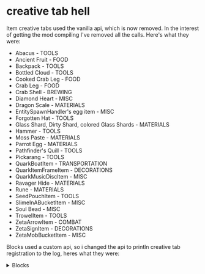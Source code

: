 # creative tab hell

Item creative tabs used the vanilla api, which is now removed. In the interest of getting the mod compiling I've removed all the calls. Here's what they were:

* Abacus - TOOLS
* Ancient Fruit - FOOD
* Backpack - TOOLS
* Bottled Cloud - TOOLS
* Cooked Crab Leg - FOOD
* Crab Leg - FOOD
* Crab Shell - BREWING
* Diamond Heart - MISC
* Dragon Scale - MATERIALS
* EntitySpawnHandler's egg item - MISC
* Forgotten Hat - TOOLS
* Glass Shard, Dirty Shard, colored Glass Shards - MATERIALS
* Hammer - TOOLS
* Moss Paste - MATERIALS
* Parrot Egg - MATERIALS
* Pathfinder's Quill - TOOLS
* Pickarang - TOOLS
* QuarkBoatItem - TRANSPORTATION
* QuarkItemFrameItem - DECORATIONS
* QuarkMusicDiscItem - MISC
* Ravager Hide - MATERIALS
* Rune - MATERIALS
* SeedPouchItem - TOOLS
* SlimeInABucketItem - MISC
* Soul Bead - MISC
* TrowelItem - TOOLS
* ZetaArrowItem - COMBAT
* ZetaSignItem - DECORATIONS
* ZetaMobBucketItem - MISC

Blocks used a custom api, so i changed the api to println creative tab registration to the log, heres what they were:

<details><summary>Blocks</summary>

| block id                                         | details         |
|--------------------------------------------------|-----------------|
| `quark:ancient_log`                              | BUILDING_BLOCKS |
| `quark:ancient_wood`                             | BUILDING_BLOCKS |
| `quark:stripped_ancient_log`                     | BUILDING_BLOCKS |
| `quark:stripped_ancient_wood`                    | BUILDING_BLOCKS |
| `quark:ancient_planks`                           | BUILDING_BLOCKS |
| `quark:ancient_planks_slab`                      | BUILDING_BLOCKS |
| `quark:ancient_planks_stairs`                    | BUILDING_BLOCKS |
| `quark:ancient_fence`                            | DECORATIONS     |
| `quark:ancient_fence_gate`                       | REDSTONE        |
| `quark:ancient_door`                             | REDSTONE        |
| `quark:ancient_trapdoor`                         | REDSTONE        |
| `quark:ancient_button`                           | REDSTONE        |
| `quark:ancient_pressure_plate`                   | REDSTONE        |
| `quark:ancient_bookshelf`                        | BUILDING_BLOCKS |
| `quark:ancient_ladder`                           | DECORATIONS     |
| `quark:ancient_post`                             | DECORATIONS     |
| `quark:stripped_ancient_post`                    | DECORATIONS     |
| `quark:vertical_ancient_planks`                  | BUILDING_BLOCKS |
| `quark:hollow_ancient_log`                       | DECORATIONS     |
| `quark:ancient_leaves`                           | DECORATIONS     |
| `quark:ancient_sapling`                          | DECORATIONS     |
| `quark:azalea_log`                               | BUILDING_BLOCKS |
| `quark:azalea_wood`                              | BUILDING_BLOCKS |
| `quark:stripped_azalea_log`                      | BUILDING_BLOCKS |
| `quark:stripped_azalea_wood`                     | BUILDING_BLOCKS |
| `quark:azalea_planks`                            | BUILDING_BLOCKS |
| `quark:azalea_planks_slab`                       | BUILDING_BLOCKS |
| `quark:azalea_planks_stairs`                     | BUILDING_BLOCKS |
| `quark:azalea_fence`                             | DECORATIONS     |
| `quark:azalea_fence_gate`                        | REDSTONE        |
| `quark:azalea_door`                              | REDSTONE        |
| `quark:azalea_trapdoor`                          | REDSTONE        |
| `quark:azalea_button`                            | REDSTONE        |
| `quark:azalea_pressure_plate`                    | REDSTONE        |
| `quark:azalea_bookshelf`                         | BUILDING_BLOCKS |
| `quark:azalea_ladder`                            | DECORATIONS     |
| `quark:azalea_post`                              | DECORATIONS     |
| `quark:stripped_azalea_post`                     | DECORATIONS     |
| `quark:vertical_azalea_planks`                   | BUILDING_BLOCKS |
| `quark:hollow_azalea_log`                        | DECORATIONS     |
| `quark:bonded_ravager_hide`                      | BUILDING_BLOCKS |
| `quark:blossom_log`                              | BUILDING_BLOCKS |
| `quark:blossom_wood`                             | BUILDING_BLOCKS |
| `quark:stripped_blossom_log`                     | BUILDING_BLOCKS |
| `quark:stripped_blossom_wood`                    | BUILDING_BLOCKS |
| `quark:blossom_planks`                           | BUILDING_BLOCKS |
| `quark:blossom_planks_slab`                      | BUILDING_BLOCKS |
| `quark:blossom_planks_stairs`                    | BUILDING_BLOCKS |
| `quark:blossom_fence`                            | DECORATIONS     |
| `quark:blossom_fence_gate`                       | REDSTONE        |
| `quark:blossom_door`                             | REDSTONE        |
| `quark:blossom_trapdoor`                         | REDSTONE        |
| `quark:blossom_button`                           | REDSTONE        |
| `quark:blossom_pressure_plate`                   | REDSTONE        |
| `quark:blossom_bookshelf`                        | BUILDING_BLOCKS |
| `quark:blossom_ladder`                           | DECORATIONS     |
| `quark:blossom_post`                             | DECORATIONS     |
| `quark:stripped_blossom_post`                    | DECORATIONS     |
| `quark:vertical_blossom_planks`                  | BUILDING_BLOCKS |
| `quark:hollow_blossom_log`                       | DECORATIONS     |
| `quark:blue_blossom_leaves`                      | DECORATIONS     |
| `quark:blue_blossom_sapling`                     | DECORATIONS     |
| `quark:lavender_blossom_leaves`                  | DECORATIONS     |
| `quark:lavender_blossom_sapling`                 | DECORATIONS     |
| `quark:orange_blossom_leaves`                    | DECORATIONS     |
| `quark:orange_blossom_sapling`                   | DECORATIONS     |
| `quark:yellow_blossom_leaves`                    | DECORATIONS     |
| `quark:yellow_blossom_sapling`                   | DECORATIONS     |
| `quark:red_blossom_leaves`                       | DECORATIONS     |
| `quark:red_blossom_sapling`                      | DECORATIONS     |
| `quark:cloud`                                    | null            |
| `quark:stone_lamp`                               | BUILDING_BLOCKS |
| `quark:stone_brick_lamp`                         | BUILDING_BLOCKS |
| `quark:chorus_weeds`                             | DECORATIONS     |
| `quark:chorus_twist`                             | DECORATIONS     |
| `quark:chute`                                    | REDSTONE        |
| `quark:charcoal_block`                           | BUILDING_BLOCKS |
| `quark:sugar_cane_block`                         | BUILDING_BLOCKS |
| `quark:cactus_block`                             | BUILDING_BLOCKS |
| `quark:chorus_fruit_block`                       | BUILDING_BLOCKS |
| `quark:stick_block`                              | BUILDING_BLOCKS |
| `quark:golden_apple_crate`                       | DECORATIONS     |
| `quark:apple_crate`                              | DECORATIONS     |
| `quark:potato_crate`                             | DECORATIONS     |
| `quark:carrot_crate`                             | DECORATIONS     |
| `quark:golden_carrot_crate`                      | DECORATIONS     |
| `quark:beetroot_crate`                           | DECORATIONS     |
| `quark:cocoa_beans_sack`                         | DECORATIONS     |
| `quark:nether_wart_sack`                         | DECORATIONS     |
| `quark:gunpowder_sack`                           | DECORATIONS     |
| `quark:berry_sack`                               | DECORATIONS     |
| `quark:glowberry_sack`                           | DECORATIONS     |
| `quark:blaze_lantern`                            | BUILDING_BLOCKS |
| `quark:bonded_leather`                           | BUILDING_BLOCKS |
| `quark:bonded_rabbit_hide`                       | BUILDING_BLOCKS |
| `quark:red_corundum`                             | DECORATIONS     |
| `quark:waxed_red_corundum`                       | DECORATIONS     |
| `quark:red_corundum_pane`                        | DECORATIONS     |
| `quark:red_corundum_cluster`                     | DECORATIONS     |
| `quark:orange_corundum`                          | DECORATIONS     |
| `quark:waxed_orange_corundum`                    | DECORATIONS     |
| `quark:orange_corundum_pane`                     | DECORATIONS     |
| `quark:orange_corundum_cluster`                  | DECORATIONS     |
| `quark:yellow_corundum`                          | DECORATIONS     |
| `quark:waxed_yellow_corundum`                    | DECORATIONS     |
| `quark:yellow_corundum_pane`                     | DECORATIONS     |
| `quark:yellow_corundum_cluster`                  | DECORATIONS     |
| `quark:green_corundum`                           | DECORATIONS     |
| `quark:waxed_green_corundum`                     | DECORATIONS     |
| `quark:green_corundum_pane`                      | DECORATIONS     |
| `quark:green_corundum_cluster`                   | DECORATIONS     |
| `quark:blue_corundum`                            | DECORATIONS     |
| `quark:waxed_blue_corundum`                      | DECORATIONS     |
| `quark:blue_corundum_pane`                       | DECORATIONS     |
| `quark:blue_corundum_cluster`                    | DECORATIONS     |
| `quark:indigo_corundum`                          | DECORATIONS     |
| `quark:waxed_indigo_corundum`                    | DECORATIONS     |
| `quark:indigo_corundum_pane`                     | DECORATIONS     |
| `quark:indigo_corundum_cluster`                  | DECORATIONS     |
| `quark:violet_corundum`                          | DECORATIONS     |
| `quark:waxed_violet_corundum`                    | DECORATIONS     |
| `quark:violet_corundum_pane`                     | DECORATIONS     |
| `quark:violet_corundum_cluster`                  | DECORATIONS     |
| `quark:white_corundum`                           | DECORATIONS     |
| `quark:waxed_white_corundum`                     | DECORATIONS     |
| `quark:white_corundum_pane`                      | DECORATIONS     |
| `quark:white_corundum_cluster`                   | DECORATIONS     |
| `quark:black_corundum`                           | DECORATIONS     |
| `quark:waxed_black_corundum`                     | DECORATIONS     |
| `quark:black_corundum_pane`                      | DECORATIONS     |
| `quark:black_corundum_cluster`                   | DECORATIONS     |
| `quark:crate`                                    | DECORATIONS     |
| `quark:duskbound_block`                          | BUILDING_BLOCKS |
| `quark:duskbound_block_slab`                     | BUILDING_BLOCKS |
| `quark:duskbound_block_stairs`                   | BUILDING_BLOCKS |
| `quark:duskbound_lantern`                        | BUILDING_BLOCKS |
| `quark:ender_watcher`                            | REDSTONE        |
| `quark:feeding_trough`                           | DECORATIONS     |
| `quark:framed_glass`                             | BUILDING_BLOCKS |
| `quark:framed_glass_pane`                        | DECORATIONS     |
| `quark:white_framed_glass`                       | BUILDING_BLOCKS |
| `quark:white_framed_glass_pane`                  | DECORATIONS     |
| `quark:orange_framed_glass`                      | BUILDING_BLOCKS |
| `quark:orange_framed_glass_pane`                 | DECORATIONS     |
| `quark:magenta_framed_glass`                     | BUILDING_BLOCKS |
| `quark:magenta_framed_glass_pane`                | DECORATIONS     |
| `quark:light_blue_framed_glass`                  | BUILDING_BLOCKS |
| `quark:light_blue_framed_glass_pane`             | DECORATIONS     |
| `quark:yellow_framed_glass`                      | BUILDING_BLOCKS |
| `quark:yellow_framed_glass_pane`                 | DECORATIONS     |
| `quark:lime_framed_glass`                        | BUILDING_BLOCKS |
| `quark:lime_framed_glass_pane`                   | DECORATIONS     |
| `quark:pink_framed_glass`                        | BUILDING_BLOCKS |
| `quark:pink_framed_glass_pane`                   | DECORATIONS     |
| `quark:gray_framed_glass`                        | BUILDING_BLOCKS |
| `quark:gray_framed_glass_pane`                   | DECORATIONS     |
| `quark:light_gray_framed_glass`                  | BUILDING_BLOCKS |
| `quark:light_gray_framed_glass_pane`             | DECORATIONS     |
| `quark:cyan_framed_glass`                        | BUILDING_BLOCKS |
| `quark:cyan_framed_glass_pane`                   | DECORATIONS     |
| `quark:purple_framed_glass`                      | BUILDING_BLOCKS |
| `quark:purple_framed_glass_pane`                 | DECORATIONS     |
| `quark:blue_framed_glass`                        | BUILDING_BLOCKS |
| `quark:blue_framed_glass_pane`                   | DECORATIONS     |
| `quark:brown_framed_glass`                       | BUILDING_BLOCKS |
| `quark:brown_framed_glass_pane`                  | DECORATIONS     |
| `quark:green_framed_glass`                       | BUILDING_BLOCKS |
| `quark:green_framed_glass_pane`                  | DECORATIONS     |
| `quark:red_framed_glass`                         | BUILDING_BLOCKS |
| `quark:red_framed_glass_pane`                    | DECORATIONS     |
| `quark:black_framed_glass`                       | BUILDING_BLOCKS |
| `quark:black_framed_glass_pane`                  | DECORATIONS     |
| `quark:dirty_glass`                              | BUILDING_BLOCKS |
| `quark:dirty_glass_pane`                         | DECORATIONS     |
| `quark:glow_shroom`                              | DECORATIONS     |
| `quark:glow_lichen_growth`                       | DECORATIONS     |
| `quark:glow_shroom_block`                        | DECORATIONS     |
| `quark:glow_shroom_stem`                         | DECORATIONS     |
| `quark:glow_shroom_ring`                         | DECORATIONS     |
| `quark:gold_bars`                                | DECORATIONS     |
| `quark:grate`                                    | DECORATIONS     |
| `quark:gravisand`                                | REDSTONE        |
| `quark:oak_hedge`                                | DECORATIONS     |
| `quark:spruce_hedge`                             | DECORATIONS     |
| `quark:birch_hedge`                              | DECORATIONS     |
| `quark:jungle_hedge`                             | DECORATIONS     |
| `quark:acacia_hedge`                             | DECORATIONS     |
| `quark:dark_oak_hedge`                           | DECORATIONS     |
| `quark:mangrove_hedge`                           | DECORATIONS     |
| `quark:azalea_hedge`                             | DECORATIONS     |
| `quark:flowering_azalea_hedge`                   | DECORATIONS     |
| `quark:hollow_oak_log`                           | DECORATIONS     |
| `quark:hollow_spruce_log`                        | DECORATIONS     |
| `quark:hollow_birch_log`                         | DECORATIONS     |
| `quark:hollow_jungle_log`                        | DECORATIONS     |
| `quark:hollow_acacia_log`                        | DECORATIONS     |
| `quark:hollow_dark_oak_log`                      | DECORATIONS     |
| `quark:hollow_crimson_stem`                      | DECORATIONS     |
| `quark:hollow_warped_stem`                       | DECORATIONS     |
| `quark:hollow_mangrove_log`                      | DECORATIONS     |
| `quark:iron_plate`                               | BUILDING_BLOCKS |
| `quark:iron_plate_slab`                          | BUILDING_BLOCKS |
| `quark:iron_plate_stairs`                        | BUILDING_BLOCKS |
| `quark:rusty_iron_plate`                         | BUILDING_BLOCKS |
| `quark:rusty_iron_plate_slab`                    | BUILDING_BLOCKS |
| `quark:rusty_iron_plate_stairs`                  | BUILDING_BLOCKS |
| `quark:iron_pillar`                              | BUILDING_BLOCKS |
| `quark:iron_ladder`                              | DECORATIONS     |
| `quark:iron_rod`                                 | DECORATIONS     |
| `quark:paper_lantern`                            | DECORATIONS     |
| `quark:paper_lantern_sakura`                     | DECORATIONS     |
| `quark:paper_wall`                               | DECORATIONS     |
| `quark:paper_wall_big`                           | DECORATIONS     |
| `quark:paper_wall_sakura`                        | DECORATIONS     |
| `quark:bamboo_mat`                               | BUILDING_BLOCKS |
| `quark:bamboo_mat_carpet`                        | DECORATIONS     |
| `quark:oak_leaf_carpet`                          | DECORATIONS     |
| `quark:spruce_leaf_carpet`                       | DECORATIONS     |
| `quark:birch_leaf_carpet`                        | DECORATIONS     |
| `quark:jungle_leaf_carpet`                       | DECORATIONS     |
| `quark:acacia_leaf_carpet`                       | DECORATIONS     |
| `quark:dark_oak_leaf_carpet`                     | DECORATIONS     |
| `quark:mangrove_leaf_carpet`                     | DECORATIONS     |
| `quark:azalea_leaf_carpet`                       | DECORATIONS     |
| `quark:flowering_azalea_leaf_carpet`             | DECORATIONS     |
| `quark:magnet`                                   | REDSTONE        |
| `quark:magnetized_block`                         | null            |
| `quark:matrix_enchanter`                         | DECORATIONS     |
| `quark:iron_button`                              | REDSTONE        |
| `quark:gold_button`                              | REDSTONE        |
| `quark:midori_block`                             | BUILDING_BLOCKS |
| `quark:midori_block_slab`                        | BUILDING_BLOCKS |
| `quark:midori_block_stairs`                      | BUILDING_BLOCKS |
| `quark:midori_pillar`                            | BUILDING_BLOCKS |
| `quark:monster_box`                              | null            |
| `quark:blue_nether_bricks`                       | BUILDING_BLOCKS |
| `quark:blue_nether_bricks_slab`                  | BUILDING_BLOCKS |
| `quark:blue_nether_bricks_stairs`                | BUILDING_BLOCKS |
| `quark:blue_nether_bricks_wall`                  | DECORATIONS     |
| `quark:sandstone_bricks`                         | BUILDING_BLOCKS |
| `quark:sandstone_bricks_slab`                    | BUILDING_BLOCKS |
| `quark:sandstone_bricks_stairs`                  | BUILDING_BLOCKS |
| `quark:sandstone_bricks_wall`                    | DECORATIONS     |
| `quark:red_sandstone_bricks`                     | BUILDING_BLOCKS |
| `quark:red_sandstone_bricks_slab`                | BUILDING_BLOCKS |
| `quark:red_sandstone_bricks_stairs`              | BUILDING_BLOCKS |
| `quark:red_sandstone_bricks_wall`                | DECORATIONS     |
| `quark:soul_sandstone_bricks`                    | BUILDING_BLOCKS |
| `quark:soul_sandstone_bricks_slab`               | BUILDING_BLOCKS |
| `quark:soul_sandstone_bricks_stairs`             | BUILDING_BLOCKS |
| `quark:soul_sandstone_bricks_wall`               | DECORATIONS     |
| `quark:cobblestone_bricks`                       | BUILDING_BLOCKS |
| `quark:cobblestone_bricks_slab`                  | BUILDING_BLOCKS |
| `quark:cobblestone_bricks_stairs`                | BUILDING_BLOCKS |
| `quark:cobblestone_bricks_wall`                  | DECORATIONS     |
| `quark:mossy_cobblestone_bricks`                 | BUILDING_BLOCKS |
| `quark:mossy_cobblestone_bricks_slab`            | BUILDING_BLOCKS |
| `quark:mossy_cobblestone_bricks_stairs`          | BUILDING_BLOCKS |
| `quark:mossy_cobblestone_bricks_wall`            | DECORATIONS     |
| `quark:blackstone_bricks`                        | BUILDING_BLOCKS |
| `quark:blackstone_bricks_slab`                   | BUILDING_BLOCKS |
| `quark:blackstone_bricks_stairs`                 | BUILDING_BLOCKS |
| `quark:blackstone_bricks_wall`                   | DECORATIONS     |
| `quark:dirt_bricks`                              | BUILDING_BLOCKS |
| `quark:dirt_bricks_slab`                         | BUILDING_BLOCKS |
| `quark:dirt_bricks_stairs`                       | BUILDING_BLOCKS |
| `quark:dirt_bricks_wall`                         | DECORATIONS     |
| `quark:netherrack_bricks`                        | BUILDING_BLOCKS |
| `quark:netherrack_bricks_slab`                   | BUILDING_BLOCKS |
| `quark:netherrack_bricks_stairs`                 | BUILDING_BLOCKS |
| `quark:netherrack_bricks_wall`                   | DECORATIONS     |
| `quark:carved_mud_bricks`                        | BUILDING_BLOCKS |
| `quark:mud_pillar`                               | BUILDING_BLOCKS |
| `quark:mud_brick_lattice`                        | BUILDING_BLOCKS |
| `quark:polished_calcite`                         | BUILDING_BLOCKS |
| `quark:calcite_slab`                             | BUILDING_BLOCKS |
| `quark:calcite_stairs`                           | BUILDING_BLOCKS |
| `quark:calcite_wall`                             | DECORATIONS     |
| `quark:polished_calcite_slab`                    | BUILDING_BLOCKS |
| `quark:polished_calcite_stairs`                  | BUILDING_BLOCKS |
| `quark:polished_dripstone`                       | BUILDING_BLOCKS |
| `quark:dripstone_block_slab`                     | BUILDING_BLOCKS |
| `quark:dripstone_block_stairs`                   | BUILDING_BLOCKS |
| `quark:dripstone_block_wall`                     | DECORATIONS     |
| `quark:polished_dripstone_slab`                  | BUILDING_BLOCKS |
| `quark:polished_dripstone_stairs`                | BUILDING_BLOCKS |
| `quark:polished_tuff`                            | BUILDING_BLOCKS |
| `quark:tuff_slab`                                | BUILDING_BLOCKS |
| `quark:tuff_stairs`                              | BUILDING_BLOCKS |
| `quark:tuff_wall`                                | DECORATIONS     |
| `quark:polished_tuff_slab`                       | BUILDING_BLOCKS |
| `quark:polished_tuff_stairs`                     | BUILDING_BLOCKS |
| `quark:granite_bricks`                           | BUILDING_BLOCKS |
| `quark:granite_bricks_slab`                      | BUILDING_BLOCKS |
| `quark:granite_bricks_stairs`                    | BUILDING_BLOCKS |
| `quark:granite_bricks_wall`                      | DECORATIONS     |
| `quark:chiseled_granite_bricks`                  | BUILDING_BLOCKS |
| `quark:granite_pillar`                           | BUILDING_BLOCKS |
| `quark:diorite_bricks`                           | BUILDING_BLOCKS |
| `quark:diorite_bricks_slab`                      | BUILDING_BLOCKS |
| `quark:diorite_bricks_stairs`                    | BUILDING_BLOCKS |
| `quark:diorite_bricks_wall`                      | DECORATIONS     |
| `quark:chiseled_diorite_bricks`                  | BUILDING_BLOCKS |
| `quark:diorite_pillar`                           | BUILDING_BLOCKS |
| `quark:andesite_bricks`                          | BUILDING_BLOCKS |
| `quark:andesite_bricks_slab`                     | BUILDING_BLOCKS |
| `quark:andesite_bricks_stairs`                   | BUILDING_BLOCKS |
| `quark:andesite_bricks_wall`                     | DECORATIONS     |
| `quark:chiseled_andesite_bricks`                 | BUILDING_BLOCKS |
| `quark:andesite_pillar`                          | BUILDING_BLOCKS |
| `quark:calcite_bricks`                           | BUILDING_BLOCKS |
| `quark:calcite_bricks_slab`                      | BUILDING_BLOCKS |
| `quark:calcite_bricks_stairs`                    | BUILDING_BLOCKS |
| `quark:calcite_bricks_wall`                      | DECORATIONS     |
| `quark:chiseled_calcite_bricks`                  | BUILDING_BLOCKS |
| `quark:calcite_pillar`                           | BUILDING_BLOCKS |
| `quark:dripstone_bricks`                         | BUILDING_BLOCKS |
| `quark:dripstone_bricks_slab`                    | BUILDING_BLOCKS |
| `quark:dripstone_bricks_stairs`                  | BUILDING_BLOCKS |
| `quark:dripstone_bricks_wall`                    | DECORATIONS     |
| `quark:chiseled_dripstone_bricks`                | BUILDING_BLOCKS |
| `quark:dripstone_pillar`                         | BUILDING_BLOCKS |
| `quark:tuff_bricks`                              | BUILDING_BLOCKS |
| `quark:tuff_bricks_slab`                         | BUILDING_BLOCKS |
| `quark:tuff_bricks_stairs`                       | BUILDING_BLOCKS |
| `quark:tuff_bricks_wall`                         | DECORATIONS     |
| `quark:chiseled_tuff_bricks`                     | BUILDING_BLOCKS |
| `quark:tuff_pillar`                              | BUILDING_BLOCKS |
| `quark:limestone_bricks`                         | BUILDING_BLOCKS |
| `quark:limestone_bricks_slab`                    | BUILDING_BLOCKS |
| `quark:limestone_bricks_stairs`                  | BUILDING_BLOCKS |
| `quark:limestone_bricks_wall`                    | DECORATIONS     |
| `quark:chiseled_limestone_bricks`                | BUILDING_BLOCKS |
| `quark:limestone_pillar`                         | BUILDING_BLOCKS |
| `quark:jasper_bricks`                            | BUILDING_BLOCKS |
| `quark:jasper_bricks_slab`                       | BUILDING_BLOCKS |
| `quark:jasper_bricks_stairs`                     | BUILDING_BLOCKS |
| `quark:jasper_bricks_wall`                       | DECORATIONS     |
| `quark:chiseled_jasper_bricks`                   | BUILDING_BLOCKS |
| `quark:jasper_pillar`                            | BUILDING_BLOCKS |
| `quark:shale_bricks`                             | BUILDING_BLOCKS |
| `quark:shale_bricks_slab`                        | BUILDING_BLOCKS |
| `quark:shale_bricks_stairs`                      | BUILDING_BLOCKS |
| `quark:shale_bricks_wall`                        | DECORATIONS     |
| `quark:chiseled_shale_bricks`                    | BUILDING_BLOCKS |
| `quark:shale_pillar`                             | BUILDING_BLOCKS |
| `quark:myalite_bricks`                           | BUILDING_BLOCKS |
| `quark:myalite_bricks_slab`                      | BUILDING_BLOCKS |
| `quark:myalite_bricks_stairs`                    | BUILDING_BLOCKS |
| `quark:myalite_bricks_wall`                      | DECORATIONS     |
| `quark:chiseled_myalite_bricks`                  | BUILDING_BLOCKS |
| `quark:myalite_pillar`                           | BUILDING_BLOCKS |
| `quark:nether_brick_fence_gate`                  | REDSTONE        |
| `quark:limestone`                                | BUILDING_BLOCKS |
| `quark:polished_limestone`                       | BUILDING_BLOCKS |
| `quark:limestone_slab`                           | BUILDING_BLOCKS |
| `quark:limestone_stairs`                         | BUILDING_BLOCKS |
| `quark:limestone_wall`                           | DECORATIONS     |
| `quark:polished_limestone_slab`                  | BUILDING_BLOCKS |
| `quark:polished_limestone_stairs`                | BUILDING_BLOCKS |
| `quark:jasper`                                   | BUILDING_BLOCKS |
| `quark:polished_jasper`                          | BUILDING_BLOCKS |
| `quark:jasper_slab`                              | BUILDING_BLOCKS |
| `quark:jasper_stairs`                            | BUILDING_BLOCKS |
| `quark:jasper_wall`                              | DECORATIONS     |
| `quark:polished_jasper_slab`                     | BUILDING_BLOCKS |
| `quark:polished_jasper_stairs`                   | BUILDING_BLOCKS |
| `quark:shale`                                    | BUILDING_BLOCKS |
| `quark:polished_shale`                           | BUILDING_BLOCKS |
| `quark:shale_slab`                               | BUILDING_BLOCKS |
| `quark:shale_stairs`                             | BUILDING_BLOCKS |
| `quark:shale_wall`                               | DECORATIONS     |
| `quark:polished_shale_slab`                      | BUILDING_BLOCKS |
| `quark:polished_shale_stairs`                    | BUILDING_BLOCKS |
| `quark:myalite`                                  | BUILDING_BLOCKS |
| `quark:polished_myalite`                         | BUILDING_BLOCKS |
| `quark:myalite_slab`                             | BUILDING_BLOCKS |
| `quark:myalite_stairs`                           | BUILDING_BLOCKS |
| `quark:myalite_wall`                             | DECORATIONS     |
| `quark:polished_myalite_slab`                    | BUILDING_BLOCKS |
| `quark:polished_myalite_stairs`                  | BUILDING_BLOCKS |
| `quark:obsidian_pressure_plate`                  | REDSTONE        |
| `quark:permafrost`                               | BUILDING_BLOCKS |
| `quark:permafrost_slab`                          | BUILDING_BLOCKS |
| `quark:permafrost_stairs`                        | BUILDING_BLOCKS |
| `quark:permafrost_wall`                          | DECORATIONS     |
| `quark:permafrost_bricks`                        | BUILDING_BLOCKS |
| `quark:permafrost_bricks_slab`                   | BUILDING_BLOCKS |
| `quark:permafrost_bricks_stairs`                 | BUILDING_BLOCKS |
| `quark:permafrost_bricks_wall`                   | DECORATIONS     |
| `quark:pipe`                                     | REDSTONE        |
| `quark:encased_pipe`                             | REDSTONE        |
| `quark:red_crystal_lamp`                         | REDSTONE        |
| `quark:orange_crystal_lamp`                      | REDSTONE        |
| `quark:yellow_crystal_lamp`                      | REDSTONE        |
| `quark:green_crystal_lamp`                       | REDSTONE        |
| `quark:blue_crystal_lamp`                        | REDSTONE        |
| `quark:indigo_crystal_lamp`                      | REDSTONE        |
| `quark:violet_crystal_lamp`                      | REDSTONE        |
| `quark:white_crystal_lamp`                       | REDSTONE        |
| `quark:black_crystal_lamp`                       | REDSTONE        |
| `quark:raw_iron_bricks`                          | BUILDING_BLOCKS |
| `quark:raw_gold_bricks`                          | BUILDING_BLOCKS |
| `quark:raw_copper_bricks`                        | BUILDING_BLOCKS |
| `quark:raw_iron_bricks_slab`                     | BUILDING_BLOCKS |
| `quark:raw_iron_bricks_stairs`                   | BUILDING_BLOCKS |
| `quark:raw_gold_bricks_slab`                     | BUILDING_BLOCKS |
| `quark:raw_gold_bricks_stairs`                   | BUILDING_BLOCKS |
| `quark:raw_copper_bricks_slab`                   | BUILDING_BLOCKS |
| `quark:raw_copper_bricks_stairs`                 | BUILDING_BLOCKS |
| `quark:redstone_randomizer`                      | REDSTONE        |
| `quark:rope`                                     | DECORATIONS     |
| `quark:cut_vine`                                 | null            |
| `quark:shingles`                                 | BUILDING_BLOCKS |
| `quark:shingles_slab`                            | BUILDING_BLOCKS |
| `quark:shingles_stairs`                          | BUILDING_BLOCKS |
| `quark:white_shingles`                           | BUILDING_BLOCKS |
| `quark:white_shingles_slab`                      | BUILDING_BLOCKS |
| `quark:white_shingles_stairs`                    | BUILDING_BLOCKS |
| `quark:orange_shingles`                          | BUILDING_BLOCKS |
| `quark:orange_shingles_slab`                     | BUILDING_BLOCKS |
| `quark:orange_shingles_stairs`                   | BUILDING_BLOCKS |
| `quark:magenta_shingles`                         | BUILDING_BLOCKS |
| `quark:magenta_shingles_slab`                    | BUILDING_BLOCKS |
| `quark:magenta_shingles_stairs`                  | BUILDING_BLOCKS |
| `quark:light_blue_shingles`                      | BUILDING_BLOCKS |
| `quark:light_blue_shingles_slab`                 | BUILDING_BLOCKS |
| `quark:light_blue_shingles_stairs`               | BUILDING_BLOCKS |
| `quark:yellow_shingles`                          | BUILDING_BLOCKS |
| `quark:yellow_shingles_slab`                     | BUILDING_BLOCKS |
| `quark:yellow_shingles_stairs`                   | BUILDING_BLOCKS |
| `quark:lime_shingles`                            | BUILDING_BLOCKS |
| `quark:lime_shingles_slab`                       | BUILDING_BLOCKS |
| `quark:lime_shingles_stairs`                     | BUILDING_BLOCKS |
| `quark:pink_shingles`                            | BUILDING_BLOCKS |
| `quark:pink_shingles_slab`                       | BUILDING_BLOCKS |
| `quark:pink_shingles_stairs`                     | BUILDING_BLOCKS |
| `quark:gray_shingles`                            | BUILDING_BLOCKS |
| `quark:gray_shingles_slab`                       | BUILDING_BLOCKS |
| `quark:gray_shingles_stairs`                     | BUILDING_BLOCKS |
| `quark:light_gray_shingles`                      | BUILDING_BLOCKS |
| `quark:light_gray_shingles_slab`                 | BUILDING_BLOCKS |
| `quark:light_gray_shingles_stairs`               | BUILDING_BLOCKS |
| `quark:cyan_shingles`                            | BUILDING_BLOCKS |
| `quark:cyan_shingles_slab`                       | BUILDING_BLOCKS |
| `quark:cyan_shingles_stairs`                     | BUILDING_BLOCKS |
| `quark:purple_shingles`                          | BUILDING_BLOCKS |
| `quark:purple_shingles_slab`                     | BUILDING_BLOCKS |
| `quark:purple_shingles_stairs`                   | BUILDING_BLOCKS |
| `quark:blue_shingles`                            | BUILDING_BLOCKS |
| `quark:blue_shingles_slab`                       | BUILDING_BLOCKS |
| `quark:blue_shingles_stairs`                     | BUILDING_BLOCKS |
| `quark:brown_shingles`                           | BUILDING_BLOCKS |
| `quark:brown_shingles_slab`                      | BUILDING_BLOCKS |
| `quark:brown_shingles_stairs`                    | BUILDING_BLOCKS |
| `quark:green_shingles`                           | BUILDING_BLOCKS |
| `quark:green_shingles_slab`                      | BUILDING_BLOCKS |
| `quark:green_shingles_stairs`                    | BUILDING_BLOCKS |
| `quark:red_shingles`                             | BUILDING_BLOCKS |
| `quark:red_shingles_slab`                        | BUILDING_BLOCKS |
| `quark:red_shingles_stairs`                      | BUILDING_BLOCKS |
| `quark:black_shingles`                           | BUILDING_BLOCKS |
| `quark:black_shingles_slab`                      | BUILDING_BLOCKS |
| `quark:black_shingles_stairs`                    | BUILDING_BLOCKS |
| `quark:soul_sandstone`                           | BUILDING_BLOCKS |
| `quark:soul_sandstone_slab`                      | BUILDING_BLOCKS |
| `quark:soul_sandstone_stairs`                    | BUILDING_BLOCKS |
| `quark:soul_sandstone_wall`                      | DECORATIONS     |
| `quark:chiseled_soul_sandstone`                  | BUILDING_BLOCKS |
| `quark:cut_soul_sandstone`                       | BUILDING_BLOCKS |
| `quark:cut_soul_sandstone_slab`                  | BUILDING_BLOCKS |
| `quark:smooth_soul_sandstone`                    | BUILDING_BLOCKS |
| `quark:smooth_soul_sandstone_slab`               | BUILDING_BLOCKS |
| `quark:smooth_soul_sandstone_stairs`             | BUILDING_BLOCKS |
| `quark:dusky_myalite`                            | BUILDING_BLOCKS |
| `quark:myalite_crystal`                          | DECORATIONS     |
| `quark:white_stool`                              | DECORATIONS     |
| `quark:orange_stool`                             | DECORATIONS     |
| `quark:magenta_stool`                            | DECORATIONS     |
| `quark:light_blue_stool`                         | DECORATIONS     |
| `quark:yellow_stool`                             | DECORATIONS     |
| `quark:lime_stool`                               | DECORATIONS     |
| `quark:pink_stool`                               | DECORATIONS     |
| `quark:gray_stool`                               | DECORATIONS     |
| `quark:light_gray_stool`                         | DECORATIONS     |
| `quark:cyan_stool`                               | DECORATIONS     |
| `quark:purple_stool`                             | DECORATIONS     |
| `quark:blue_stool`                               | DECORATIONS     |
| `quark:brown_stool`                              | DECORATIONS     |
| `quark:green_stool`                              | DECORATIONS     |
| `quark:red_stool`                                | DECORATIONS     |
| `quark:black_stool`                              | DECORATIONS     |
| `quark:sturdy_stone`                             | BUILDING_BLOCKS |
| `quark:thatch`                                   | BUILDING_BLOCKS |
| `quark:thatch_slab`                              | BUILDING_BLOCKS |
| `quark:thatch_stairs`                            | BUILDING_BLOCKS |
| `quark:tiny_potato`                              | DECORATIONS     |
| `quark:spruce_bookshelf`                         | BUILDING_BLOCKS |
| `quark:birch_bookshelf`                          | BUILDING_BLOCKS |
| `quark:jungle_bookshelf`                         | BUILDING_BLOCKS |
| `quark:acacia_bookshelf`                         | BUILDING_BLOCKS |
| `quark:dark_oak_bookshelf`                       | BUILDING_BLOCKS |
| `quark:crimson_bookshelf`                        | BUILDING_BLOCKS |
| `quark:warped_bookshelf`                         | BUILDING_BLOCKS |
| `quark:mangrove_bookshelf`                       | BUILDING_BLOCKS |
| `quark:deepslate_furnace`                        | DECORATIONS     |
| `quark:blackstone_furnace`                       | DECORATIONS     |
| `quark:spruce_ladder`                            | DECORATIONS     |
| `quark:birch_ladder`                             | DECORATIONS     |
| `quark:jungle_ladder`                            | DECORATIONS     |
| `quark:acacia_ladder`                            | DECORATIONS     |
| `quark:dark_oak_ladder`                          | DECORATIONS     |
| `quark:crimson_ladder`                           | DECORATIONS     |
| `quark:warped_ladder`                            | DECORATIONS     |
| `quark:mangrove_ladder`                          | DECORATIONS     |
| `quark:vertical_oak_planks`                      | BUILDING_BLOCKS |
| `quark:vertical_spruce_planks`                   | BUILDING_BLOCKS |
| `quark:vertical_birch_planks`                    | BUILDING_BLOCKS |
| `quark:vertical_jungle_planks`                   | BUILDING_BLOCKS |
| `quark:vertical_acacia_planks`                   | BUILDING_BLOCKS |
| `quark:vertical_dark_oak_planks`                 | BUILDING_BLOCKS |
| `quark:vertical_crimson_planks`                  | BUILDING_BLOCKS |
| `quark:vertical_warped_planks`                   | BUILDING_BLOCKS |
| `quark:vertical_mangrove_planks`                 | BUILDING_BLOCKS |
| `quark:oak_post`                                 | DECORATIONS     |
| `quark:stripped_oak_post`                        | DECORATIONS     |
| `quark:spruce_post`                              | DECORATIONS     |
| `quark:stripped_spruce_post`                     | DECORATIONS     |
| `quark:birch_post`                               | DECORATIONS     |
| `quark:stripped_birch_post`                      | DECORATIONS     |
| `quark:jungle_post`                              | DECORATIONS     |
| `quark:stripped_jungle_post`                     | DECORATIONS     |
| `quark:acacia_post`                              | DECORATIONS     |
| `quark:stripped_acacia_post`                     | DECORATIONS     |
| `quark:dark_oak_post`                            | DECORATIONS     |
| `quark:stripped_dark_oak_post`                   | DECORATIONS     |
| `quark:crimson_post`                             | DECORATIONS     |
| `quark:stripped_crimson_post`                    | DECORATIONS     |
| `quark:warped_post`                              | DECORATIONS     |
| `quark:stripped_warped_post`                     | DECORATIONS     |
| `quark:mangrove_post`                            | DECORATIONS     |
| `quark:stripped_mangrove_post`                   | DECORATIONS     |
| `quark:lavender_blossom_hedge`                   | DECORATIONS     |
| `quark:yellow_blossom_hedge`                     | DECORATIONS     |
| `quark:orange_blossom_hedge`                     | DECORATIONS     |
| `quark:red_blossom_hedge`                        | DECORATIONS     |
| `quark:blue_blossom_hedge`                       | DECORATIONS     |
| `quark:ancient_hedge`                            | DECORATIONS     |
| `quark:lavender_blossom_leaf_carpet`             | DECORATIONS     |
| `quark:yellow_blossom_leaf_carpet`               | DECORATIONS     |
| `quark:orange_blossom_leaf_carpet`               | DECORATIONS     |
| `quark:red_blossom_leaf_carpet`                  | DECORATIONS     |
| `quark:blue_blossom_leaf_carpet`                 | DECORATIONS     |
| `quark:ancient_leaf_carpet`                      | DECORATIONS     |
| `quark:ancient_chest`                            | DECORATIONS     |
| `quark:azalea_chest`                             | DECORATIONS     |
| `quark:blossom_chest`                            | DECORATIONS     |
| `quark:oak_chest`                                | DECORATIONS     |
| `quark:spruce_chest`                             | DECORATIONS     |
| `quark:birch_chest`                              | DECORATIONS     |
| `quark:jungle_chest`                             | DECORATIONS     |
| `quark:acacia_chest`                             | DECORATIONS     |
| `quark:dark_oak_chest`                           | DECORATIONS     |
| `quark:crimson_chest`                            | DECORATIONS     |
| `quark:warped_chest`                             | DECORATIONS     |
| `quark:mangrove_chest`                           | DECORATIONS     |
| `quark:nether_brick_chest`                       | DECORATIONS     |
| `quark:purpur_chest`                             | DECORATIONS     |
| `quark:prismarine_chest`                         | DECORATIONS     |
| `quark:trapped_ancient_chest`                    | REDSTONE        |
| `quark:trapped_azalea_chest`                     | REDSTONE        |
| `quark:trapped_blossom_chest`                    | REDSTONE        |
| `quark:trapped_oak_chest`                        | REDSTONE        |
| `quark:trapped_spruce_chest`                     | REDSTONE        |
| `quark:trapped_birch_chest`                      | REDSTONE        |
| `quark:trapped_jungle_chest`                     | REDSTONE        |
| `quark:trapped_acacia_chest`                     | REDSTONE        |
| `quark:trapped_dark_oak_chest`                   | REDSTONE        |
| `quark:trapped_crimson_chest`                    | REDSTONE        |
| `quark:trapped_warped_chest`                     | REDSTONE        |
| `quark:trapped_mangrove_chest`                   | REDSTONE        |
| `quark:trapped_nether_brick_chest`               | REDSTONE        |
| `quark:trapped_purpur_chest`                     | REDSTONE        |
| `quark:trapped_prismarine_chest`                 | REDSTONE        |
| `quark:lootr_ancient_chest`                      | DECORATIONS     |
| `quark:lootr_azalea_chest`                       | DECORATIONS     |
| `quark:lootr_blossom_chest`                      | DECORATIONS     |
| `quark:lootr_oak_chest`                          | DECORATIONS     |
| `quark:lootr_spruce_chest`                       | DECORATIONS     |
| `quark:lootr_birch_chest`                        | DECORATIONS     |
| `quark:lootr_jungle_chest`                       | DECORATIONS     |
| `quark:lootr_acacia_chest`                       | DECORATIONS     |
| `quark:lootr_dark_oak_chest`                     | DECORATIONS     |
| `quark:lootr_crimson_chest`                      | DECORATIONS     |
| `quark:lootr_warped_chest`                       | DECORATIONS     |
| `quark:lootr_mangrove_chest`                     | DECORATIONS     |
| `quark:lootr_nether_brick_chest`                 | DECORATIONS     |
| `quark:lootr_purpur_chest`                       | DECORATIONS     |
| `quark:lootr_prismarine_chest`                   | DECORATIONS     |
| `quark:trapped_lootr_ancient_chest`              | REDSTONE        |
| `quark:trapped_lootr_azalea_chest`               | REDSTONE        |
| `quark:trapped_lootr_blossom_chest`              | REDSTONE        |
| `quark:trapped_lootr_oak_chest`                  | REDSTONE        |
| `quark:trapped_lootr_spruce_chest`               | REDSTONE        |
| `quark:trapped_lootr_birch_chest`                | REDSTONE        |
| `quark:trapped_lootr_jungle_chest`               | REDSTONE        |
| `quark:trapped_lootr_acacia_chest`               | REDSTONE        |
| `quark:trapped_lootr_dark_oak_chest`             | REDSTONE        |
| `quark:trapped_lootr_crimson_chest`              | REDSTONE        |
| `quark:trapped_lootr_warped_chest`               | REDSTONE        |
| `quark:trapped_lootr_mangrove_chest`             | REDSTONE        |
| `quark:trapped_lootr_nether_brick_chest`         | REDSTONE        |
| `quark:trapped_lootr_purpur_chest`               | REDSTONE        |
| `quark:trapped_lootr_prismarine_chest`           | REDSTONE        |
| `quark:acacia_vertical_slab`                     | BUILDING_BLOCKS |
| `quark:andesite_vertical_slab`                   | BUILDING_BLOCKS |
| `quark:birch_vertical_slab`                      | BUILDING_BLOCKS |
| `quark:brick_vertical_slab`                      | BUILDING_BLOCKS |
| `quark:cobblestone_vertical_slab`                | BUILDING_BLOCKS |
| `quark:cut_red_sandstone_vertical_slab`          | BUILDING_BLOCKS |
| `quark:cut_sandstone_vertical_slab`              | BUILDING_BLOCKS |
| `quark:dark_oak_vertical_slab`                   | BUILDING_BLOCKS |
| `quark:dark_prismarine_vertical_slab`            | BUILDING_BLOCKS |
| `quark:diorite_vertical_slab`                    | BUILDING_BLOCKS |
| `quark:end_stone_brick_vertical_slab`            | BUILDING_BLOCKS |
| `quark:granite_vertical_slab`                    | BUILDING_BLOCKS |
| `quark:jungle_vertical_slab`                     | BUILDING_BLOCKS |
| `quark:mossy_cobblestone_vertical_slab`          | BUILDING_BLOCKS |
| `quark:mossy_stone_brick_vertical_slab`          | BUILDING_BLOCKS |
| `quark:nether_brick_vertical_slab`               | BUILDING_BLOCKS |
| `quark:oak_vertical_slab`                        | BUILDING_BLOCKS |
| `quark:polished_andesite_vertical_slab`          | BUILDING_BLOCKS |
| `quark:polished_diorite_vertical_slab`           | BUILDING_BLOCKS |
| `quark:polished_granite_vertical_slab`           | BUILDING_BLOCKS |
| `quark:prismarine_vertical_slab`                 | BUILDING_BLOCKS |
| `quark:prismarine_brick_vertical_slab`           | BUILDING_BLOCKS |
| `quark:purpur_vertical_slab`                     | BUILDING_BLOCKS |
| `quark:quartz_vertical_slab`                     | BUILDING_BLOCKS |
| `quark:red_nether_brick_vertical_slab`           | BUILDING_BLOCKS |
| `quark:red_sandstone_vertical_slab`              | BUILDING_BLOCKS |
| `quark:sandstone_vertical_slab`                  | BUILDING_BLOCKS |
| `quark:smooth_quartz_vertical_slab`              | BUILDING_BLOCKS |
| `quark:smooth_red_sandstone_vertical_slab`       | BUILDING_BLOCKS |
| `quark:smooth_sandstone_vertical_slab`           | BUILDING_BLOCKS |
| `quark:smooth_stone_vertical_slab`               | BUILDING_BLOCKS |
| `quark:spruce_vertical_slab`                     | BUILDING_BLOCKS |
| `quark:stone_vertical_slab`                      | BUILDING_BLOCKS |
| `quark:stone_brick_vertical_slab`                | BUILDING_BLOCKS |
| `quark:blackstone_vertical_slab`                 | BUILDING_BLOCKS |
| `quark:polished_blackstone_vertical_slab`        | BUILDING_BLOCKS |
| `quark:polished_blackstone_brick_vertical_slab`  | BUILDING_BLOCKS |
| `quark:crimson_vertical_slab`                    | BUILDING_BLOCKS |
| `quark:warped_vertical_slab`                     | BUILDING_BLOCKS |
| `quark:cobbled_deepslate_vertical_slab`          | BUILDING_BLOCKS |
| `quark:polished_deepslate_vertical_slab`         | BUILDING_BLOCKS |
| `quark:deepslate_brick_vertical_slab`            | BUILDING_BLOCKS |
| `quark:deepslate_tile_vertical_slab`             | BUILDING_BLOCKS |
| `quark:mangrove_vertical_slab`                   | BUILDING_BLOCKS |
| `quark:mud_brick_vertical_slab`                  | BUILDING_BLOCKS |
| `quark:cut_copper_vertical_slab`                 | BUILDING_BLOCKS |
| `quark:waxed_cut_copper_vertical_slab`           | BUILDING_BLOCKS |
| `quark:exposed_cut_copper_vertical_slab`         | BUILDING_BLOCKS |
| `quark:waxed_exposed_cut_copper_vertical_slab`   | BUILDING_BLOCKS |
| `quark:weathered_cut_copper_vertical_slab`       | BUILDING_BLOCKS |
| `quark:waxed_weathered_cut_copper_vertical_slab` | BUILDING_BLOCKS |
| `quark:oxidized_cut_copper_vertical_slab`        | BUILDING_BLOCKS |
| `quark:waxed_oxidized_cut_copper_vertical_slab`  | BUILDING_BLOCKS |
| `quark:ancient_planks_vertical_slab`             | BUILDING_BLOCKS |
| `quark:azalea_planks_vertical_slab`              | BUILDING_BLOCKS |
| `quark:blossom_planks_vertical_slab`             | BUILDING_BLOCKS |
| `quark:duskbound_block_vertical_slab`            | BUILDING_BLOCKS |
| `quark:iron_plate_vertical_slab`                 | BUILDING_BLOCKS |
| `quark:rusty_iron_plate_vertical_slab`           | BUILDING_BLOCKS |
| `quark:midori_block_vertical_slab`               | BUILDING_BLOCKS |
| `quark:blue_nether_bricks_vertical_slab`         | BUILDING_BLOCKS |
| `quark:sandstone_bricks_vertical_slab`           | BUILDING_BLOCKS |
| `quark:red_sandstone_bricks_vertical_slab`       | BUILDING_BLOCKS |
| `quark:soul_sandstone_bricks_vertical_slab`      | BUILDING_BLOCKS |
| `quark:cobblestone_bricks_vertical_slab`         | BUILDING_BLOCKS |
| `quark:mossy_cobblestone_bricks_vertical_slab`   | BUILDING_BLOCKS |
| `quark:blackstone_bricks_vertical_slab`          | BUILDING_BLOCKS |
| `quark:dirt_bricks_vertical_slab`                | BUILDING_BLOCKS |
| `quark:netherrack_bricks_vertical_slab`          | BUILDING_BLOCKS |
| `quark:calcite_vertical_slab`                    | BUILDING_BLOCKS |
| `quark:polished_calcite_vertical_slab`           | BUILDING_BLOCKS |
| `quark:dripstone_block_vertical_slab`            | BUILDING_BLOCKS |
| `quark:polished_dripstone_vertical_slab`         | BUILDING_BLOCKS |
| `quark:tuff_vertical_slab`                       | BUILDING_BLOCKS |
| `quark:polished_tuff_vertical_slab`              | BUILDING_BLOCKS |
| `quark:granite_bricks_vertical_slab`             | BUILDING_BLOCKS |
| `quark:diorite_bricks_vertical_slab`             | BUILDING_BLOCKS |
| `quark:andesite_bricks_vertical_slab`            | BUILDING_BLOCKS |
| `quark:calcite_bricks_vertical_slab`             | BUILDING_BLOCKS |
| `quark:dripstone_bricks_vertical_slab`           | BUILDING_BLOCKS |
| `quark:tuff_bricks_vertical_slab`                | BUILDING_BLOCKS |
| `quark:limestone_bricks_vertical_slab`           | BUILDING_BLOCKS |
| `quark:jasper_bricks_vertical_slab`              | BUILDING_BLOCKS |
| `quark:shale_bricks_vertical_slab`               | BUILDING_BLOCKS |
| `quark:myalite_bricks_vertical_slab`             | BUILDING_BLOCKS |
| `quark:limestone_vertical_slab`                  | BUILDING_BLOCKS |
| `quark:polished_limestone_vertical_slab`         | BUILDING_BLOCKS |
| `quark:jasper_vertical_slab`                     | BUILDING_BLOCKS |
| `quark:polished_jasper_vertical_slab`            | BUILDING_BLOCKS |
| `quark:shale_vertical_slab`                      | BUILDING_BLOCKS |
| `quark:polished_shale_vertical_slab`             | BUILDING_BLOCKS |
| `quark:myalite_vertical_slab`                    | BUILDING_BLOCKS |
| `quark:polished_myalite_vertical_slab`           | BUILDING_BLOCKS |
| `quark:permafrost_vertical_slab`                 | BUILDING_BLOCKS |
| `quark:permafrost_bricks_vertical_slab`          | BUILDING_BLOCKS |
| `quark:raw_iron_bricks_vertical_slab`            | BUILDING_BLOCKS |
| `quark:raw_gold_bricks_vertical_slab`            | BUILDING_BLOCKS |
| `quark:raw_copper_bricks_vertical_slab`          | BUILDING_BLOCKS |
| `quark:shingles_vertical_slab`                   | BUILDING_BLOCKS |
| `quark:white_shingles_vertical_slab`             | BUILDING_BLOCKS |
| `quark:orange_shingles_vertical_slab`            | BUILDING_BLOCKS |
| `quark:magenta_shingles_vertical_slab`           | BUILDING_BLOCKS |
| `quark:light_blue_shingles_vertical_slab`        | BUILDING_BLOCKS |
| `quark:yellow_shingles_vertical_slab`            | BUILDING_BLOCKS |
| `quark:lime_shingles_vertical_slab`              | BUILDING_BLOCKS |
| `quark:pink_shingles_vertical_slab`              | BUILDING_BLOCKS |
| `quark:gray_shingles_vertical_slab`              | BUILDING_BLOCKS |
| `quark:light_gray_shingles_vertical_slab`        | BUILDING_BLOCKS |
| `quark:cyan_shingles_vertical_slab`              | BUILDING_BLOCKS |
| `quark:purple_shingles_vertical_slab`            | BUILDING_BLOCKS |
| `quark:blue_shingles_vertical_slab`              | BUILDING_BLOCKS |
| `quark:brown_shingles_vertical_slab`             | BUILDING_BLOCKS |
| `quark:green_shingles_vertical_slab`             | BUILDING_BLOCKS |
| `quark:red_shingles_vertical_slab`               | BUILDING_BLOCKS |
| `quark:black_shingles_vertical_slab`             | BUILDING_BLOCKS |
| `quark:soul_sandstone_vertical_slab`             | BUILDING_BLOCKS |
| `quark:cut_soul_sandstone_vertical_slab`         | BUILDING_BLOCKS |
| `quark:smooth_soul_sandstone_vertical_slab`      | BUILDING_BLOCKS |
| `quark:thatch_vertical_slab`                     | BUILDING_BLOCKS |

</details>
